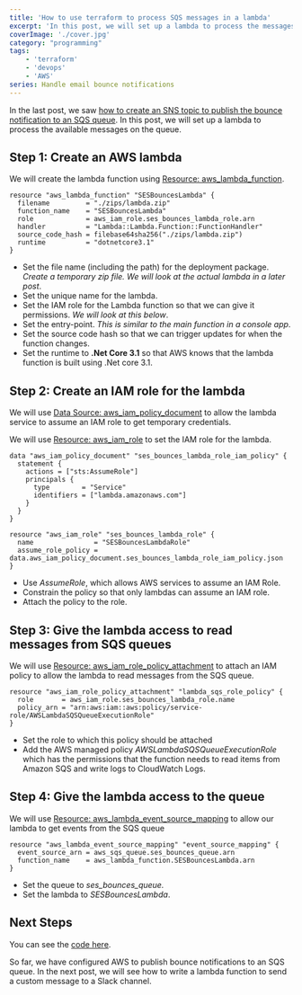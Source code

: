 ```yaml
---
title: 'How to use terraform to process SQS messages in a lambda'
excerpt: 'In this post, we will set up a lambda to process the messages that are available on the queue'
coverImage: './cover.jpg'
category: "programming"
tags:
    - 'terraform'
    - 'devops'
    - 'AWS'
series: Handle email bounce notifications
---
```


In the last post, we saw [how to create an SNS topic to publish the bounce notification to an SQS queue](./handle-bounces-ses-terraform). In this post, we will set up a lambda to process the available messages on the queue.

## Step 1: Create an AWS lambda

We will create the lambda function using [Resource: aws_lambda_function](https://registry.terraform.io/providers/hashicorp/aws/latest/docs/resources/lambda_function).

```hcl
resource "aws_lambda_function" "SESBouncesLambda" {
  filename         = "./zips/lambda.zip"
  function_name    = "SESBouncesLambda"
  role             = aws_iam_role.ses_bounces_lambda_role.arn
  handler          = "Lambda::Lambda.Function::FunctionHandler"
  source_code_hash = filebase64sha256("./zips/lambda.zip")
  runtime          = "dotnetcore3.1"
}
```

-   Set the file name (including the path) for the deployment package. _Create a temporary zip file. We will look at the actual lambda in a later post_.
-   Set the unique name for the lambda.
-   Set the IAM role for the Lambda function so that we can give it permissions. _We will look at this below_.
-   Set the entry-point. _This is similar to the main function in a console app_.
-   Set the source code hash so that we can trigger updates for when the function changes.
-   Set the runtime to **.Net Core 3.1** so that AWS knows that the lambda function is built using .Net core 3.1.

## Step 2: Create an IAM role for the lambda

We will use [Data Source: aws_iam_policy_document](https://registry.terraform.io/providers/hashicorp/aws/latest/docs/data-sources/iam_policy_document) to allow the lambda service to assume an IAM role to get temporary credentials.

We will use [Resource: aws_iam_role](https://registry.terraform.io/providers/hashicorp/aws/latest/docs/resources/iam_role) to set the IAM role for the lambda.

```hcl
data "aws_iam_policy_document" "ses_bounces_lambda_role_iam_policy" {
  statement {
    actions = ["sts:AssumeRole"]
    principals {
      type        = "Service"
      identifiers = ["lambda.amazonaws.com"]
    }
  }
}

resource "aws_iam_role" "ses_bounces_lambda_role" {
  name               = "SESBouncesLambdaRole"
  assume_role_policy = data.aws_iam_policy_document.ses_bounces_lambda_role_iam_policy.json
}
```

-   Use _AssumeRole_, which allows AWS services to assume an IAM Role.
-   Constrain the policy so that only lambdas can assume an IAM role.
-   Attach the policy to the role.

## Step 3: Give the lambda access to read messages from SQS queues

We will use [Resource: aws_iam_role_policy_attachment](https://registry.terraform.io/providers/hashicorp/aws/latest/docs/resources/iam_role_policy_attachment) to attach an IAM policy to allow the lambda to read messages from the SQS queue.

```hcl
resource "aws_iam_role_policy_attachment" "lambda_sqs_role_policy" {
  role       = aws_iam_role.ses_bounces_lambda_role.name
  policy_arn = "arn:aws:iam::aws:policy/service-role/AWSLambdaSQSQueueExecutionRole"
}
```

-   Set the role to which this policy should be attached
-   Add the AWS managed policy _AWSLambdaSQSQueueExecutionRole_ which has the permissions that the function needs to read items from Amazon SQS and write logs to CloudWatch Logs.

## Step 4: Give the lambda access to the queue

We will use [Resource: aws_lambda_event_source_mapping](https://registry.terraform.io/providers/hashicorp/aws/latest/docs/resources/lambda_event_source_mapping) to allow our lambda to get events from the SQS queue

```hcl
resource "aws_lambda_event_source_mapping" "event_source_mapping" {
  event_source_arn = aws_sqs_queue.ses_bounces_queue.arn
  function_name    = aws_lambda_function.SESBouncesLambda.arn
}
```

-   Set the queue to _ses_bounces_queue._
-   Set the lambda to _SESBouncesLambda_.

## Next Steps

You can see the [code here](https://github.com/AnkurSheel/ses-bounces).

So far, we have configured AWS to publish bounce notifications to an SQS queue. In the next post, we will see how to write a lambda function to send a custom message to a Slack channel.
